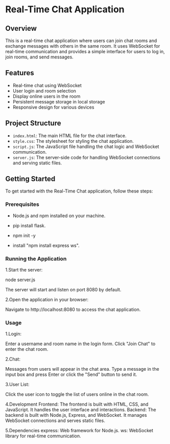 # Real-Time Chat Application

## Overview

This is a real-time chat application where users can join chat rooms and exchange messages with others in the same room. It uses WebSocket for real-time communication and provides a simple interface for users to log in, join rooms, and send messages.

## Features

- Real-time chat using WebSocket
- User login and room selection
- Display online users in the room
- Persistent message storage in local storage
- Responsive design for various devices

## Project Structure

- `index.html`: The main HTML file for the chat interface.
- `style.css`: The stylesheet for styling the chat application.
- `script.js`: The JavaScript file handling the chat logic and WebSocket communication.
- `server.js`: The server-side code for handling WebSocket connections and serving static files.

## Getting Started

To get started with the Real-Time Chat application, follow these steps:

### Prerequisites

- Node.js and npm installed on your machine.

- pip install flask.

- npm init -y

- install "npm install express ws".

### Running the Application
1.Start the server:

node server.js

The server will start and listen on port 8080 by default.

2.Open the application in your browser:

Navigate to http://localhost:8080 to access the chat application.

### Usage
1.Login:

Enter a username and room name in the login form.
Click "Join Chat" to enter the chat room.


2.Chat:

Messages from users will appear in the chat area.
Type a message in the input box and press Enter or click the "Send" button to send it.


3.User List:

Click the user icon to toggle the list of users online in the chat room.


4.Development
Frontend: The frontend is built with HTML, CSS, and JavaScript. It handles the user interface and interactions.
Backend: The backend is built with Node.js, Express, and WebSocket. It manages WebSocket connections and serves static files.


5.Dependencies
express: Web framework for Node.js.
ws: WebSocket library for real-time communication.
